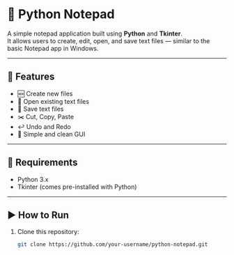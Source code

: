 # 📝 Python Notepad

A simple notepad application built using **Python** and **Tkinter**.  
It allows users to create, edit, open, and save text files — similar to the basic Notepad app in Windows.

---

## 🚀 Features
- 🆕 Create new files
- 📂 Open existing text files
- 💾 Save text files
- ✂️ Cut, Copy, Paste
- ↩️ Undo and Redo
- 🎨 Simple and clean GUI

---

## 🧰 Requirements
- Python 3.x  
- Tkinter (comes pre-installed with Python)

---

## ▶️ How to Run
1. Clone this repository:
   ```bash
   git clone https://github.com/your-username/python-notepad.git
